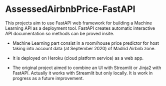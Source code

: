 # AssessedAirbnbPrice-FastAPI

This projects aim to use FastAPI web framework for building a Machine Learning API as a deployment tool. FastAPI creates automatic interactive API documentation so methods can be proved insite.

- Machine Learning part consist in a room/house price  predictor for host taking into account data (at September 2020) of Madrid Airbnb zone.

- It is deployed on Heroku (cloud platform service) as a web app.

- The original project aimed to combine an UI with Streamlit or Jinja2 with FastAPI. Actually it works with Streamlit but only locally. It is work in progress as a future improvement. 

